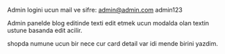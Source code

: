 Admin logini ucun mail ve sifre: admin@admin.com  admin123

Admin panelde blog editinde texti edit etmek ucun modalda olan textin ustune basanda edit acilir.

shopda numune ucun bir nece cur card detail var idi mende birini yazdim.


